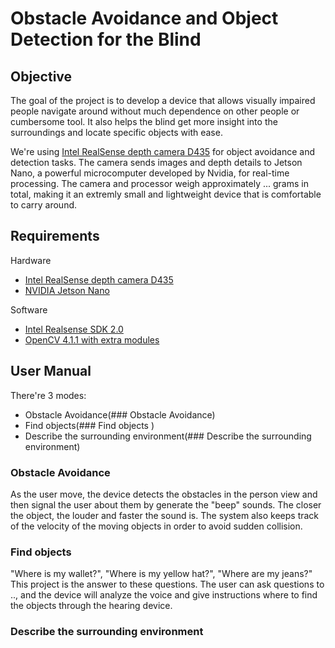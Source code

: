 # Obstacle Avoidance and Object Detection for the Blind 
## Objective
The goal of the project is to develop a device that allows visually impaired people navigate around without much dependence on other people or cumbersome tool. It also helps the blind get more insight into the surroundings and locate specific objects with ease. 

We're using [Intel RealSense depth camera D435](https://www.intelrealsense.com/depth-camera-d435/) for object avoidance and detection tasks. The camera sends images and depth details to Jetson Nano, a powerful microcomputer developed by Nvidia, for real-time processing. The camera and processor weigh approximately ... grams in total, making it an extremly small and lightweight device that is comfortable to carry around. 

## Requirements
Hardware
- [Intel RealSense depth camera D435](https://www.intelrealsense.com/depth-camera-d435/)
- [NVIDIA Jetson Nano](https://www.nvidia.com/en-us/autonomous-machines/embedded-systems/jetson-nano/)

Software 
- [Intel Realsense SDK 2.0](https://github.com/IntelRealSense/librealsense)
- [OpenCV 4.1.1 with extra modules](https://github.com/opencv/opencv)

## User Manual
There're 3 modes:
- Obstacle Avoidance(### Obstacle Avoidance)
- Find objects(### Find objects )
- Describe the surrounding environment(### Describe the surrounding environment)

### Obstacle Avoidance
As the user move, the device detects the obstacles in the person view and then signal the user about them by generate the "beep" sounds. The closer the object, the louder and faster the sound is. The system also keeps track of the velocity of the moving objects in order to avoid sudden collision. 

### Find objects 
"Where is my wallet?", "Where is my yellow hat?", "Where are my jeans?"
This project is the answer to these questions. The user can ask questions to .., and the device will analyze the voice and give instructions where to find the objects through the hearing device.  

### Describe the surrounding environment









